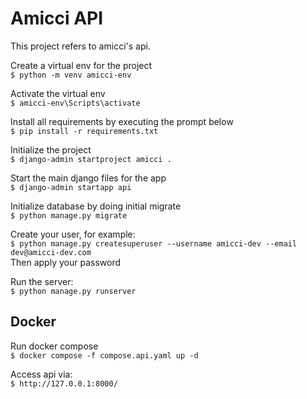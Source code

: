 # Amicci API

This project refers to amicci's api.

Create a virtual env for the project <br>
`$ python -m venv amicci-env` <br>

Activate the virtual env <br>
`$ amicci-env\Scripts\activate` <br>

Install all requirements by executing the prompt below <br>
`$ pip install -r requirements.txt` <br>

Initialize the project <br>
`$ django-admin startproject amicci .` <br>

Start the main django files for the app <br>
`$ django-admin startapp api` <br>

Initialize database by doing initial migrate <br>
`$ python manage.py migrate` <br>


Create your user, for example: <br>
`$ python manage.py createsuperuser --username amicci-dev --email dev@amicci-dev.com` <br>
Then apply your password

Run the server: <br>
`$ python manage.py runserver` <br>

## Docker
Run docker compose <br>
`$ docker compose -f compose.api.yaml up -d` <br>

Access api via: <br>
`$ http://127.0.0.1:8000/` <br>
